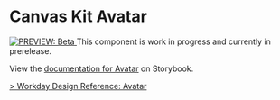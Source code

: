 
# Canvas Kit Avatar

<a href="https://github.com/Workday/canvas-kit/tree/master/modules/preview-react/README.md">
  <img src="https://img.shields.io/badge/PREVIEW-beta-blueviolet" alt="PREVIEW: Beta" />
</a>  This component is work in progress and currently in prerelease.



View the [documentation for Avatar](https://workday.github.io/canvas-kit/?path=/docs/preview-avatar-react)
on Storybook.

[> Workday Design Reference: Avatar](https://design.workday.com/components/)
